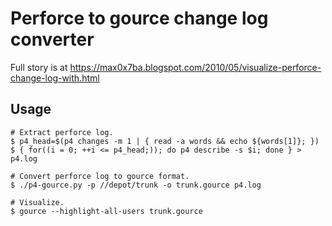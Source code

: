 # Perforce to gource change log converter

Full story is at https://max0x7ba.blogspot.com/2010/05/visualize-perforce-change-log-with.html

## Usage

```
# Extract perforce log.
$ p4_head=$(p4 changes -m 1 | { read -a words && echo ${words[1]}; })
$ { for((i = 0; ++i <= p4_head;)); do p4 describe -s $i; done } > p4.log

# Convert perforce log to gource format.
$ ./p4-gource.py -p //depot/trunk -o trunk.gource p4.log

# Visualize.
$ gource --highlight-all-users trunk.gource
```
